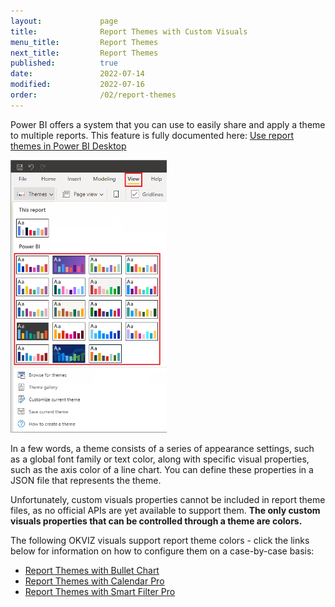 ```yaml
---
layout:             page
title:              Report Themes with Custom Visuals
menu_title:         Report Themes
next_title:         Report Themes
published:          true
date:               2022-07-14
modified:           2022-07-16
order:              /02/report-themes
---
```


Power BI offers a system that you can use to easily share and apply a theme to multiple reports. This feature is fully documented here: [Use report themes in Power BI Desktop](https://docs.microsoft.com/en-us/power-bi/create-reports/desktop-report-themes)

<img src="images/report-themes.png" width="250">

In a few words, a theme consists of a series of appearance settings, such as a global font family or text color, along with specific visual properties, such as the axis color of a line chart. You can define these properties in a JSON file that represents the theme.

Unfortunately, custom visuals properties cannot be included in report theme files, as no official APIs are yet available to support them. **The only custom visuals properties that can be controlled through a theme are colors.**

The following OKVIZ visuals support report theme colors - click the links below for information on how to configure them on a case-by-case basis:

- [Report Themes with Bullet Chart](../bullet-chart/features/themes.md)
- [Report Themes with Calendar Pro](../calendar-pro/features/themes.md)
- [Report Themes with Smart Filter Pro](../smart-filter-pro/features/themes.md)


